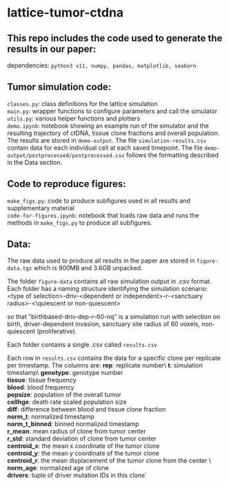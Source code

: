 # lattice-tumor-ctdna
## This repo includes the code used to generate the results in our paper:
dependencies: `python3 v11, numpy, pandas, matplotlib, seaborn` 
## Tumor simulation code:
`classes.py`: class definitions for the lattice simulation\
`main.py`: wrapper functions to configure parameters and call the simulator\
`utils.py`: various helper functions and plotters\
`demo.ipynb`: notebook showing an example run of the simulator and the resulting trajectory of ctDNA, tissue clone fractions and overall population. The results are stored in `demo-output`. The file `simulation-results.csv` contain data for each individual cell at each saved timepoint. The file `demo-output/postprocessed/postprocessed.csv` follows the formatting described in the Data section. 
## Code to reproduce figures:
`make_figs.py`: code to produce subfigures used in all results and supplementary material\
`code-for-figures.ipynb`: notebook that loads raw data and runs the methods in `make_figs.py` to produce all subfigures. 
## Data:
The raw data used to produce all results in the paper are stored in `figure-data.tgz` which is 900MB and 3.6GB unpacked. 

The folder `figure-data` contains all raw simulation output in .csv format.
Each folder has a naming structure identifying the simulation scenario:
\<type of selection\>-driv-\<dependent or independent\>-r-\<sanctuary radius\>-<\quiescent or non-quiescent\> 

so that "birthbased-driv-dep-r-60-nq" is a simulation run with selection on birth, driver-dependent invasion, sanctuary site radius of 60 voxels, non-quiescent (proliferative). 

Each folder contains a single .csv called `results.csv`

Each row in `results.csv` contains the data for a specific clone per replicate per timestamp. 
The columns are: 
	**rep**: replicate number\ 
	**t**: simulation timestamp\ 
	**genotype**: genotype number \
	**tissue**: tissue frequency \
	**blood**: blood frequency \
	**popsize**: population of the overall tumor \
	**cellhge**: death rate scaled population size \
	**diff**: difference between blood and tissue clone fraction \
	**norm_t**: normalized timestamp \
	**norm_t_binned**: binned normalized timestamp \
	**r_mean**: mean radius of clone from tumor center \
	**r_std**: standard deviation of clone from tumor center \
	**centroid_x**: the mean x coordinate of the tumor clone \
	**centroid_y**: the mean y coordinate of the tumor clone \
	**centroid_r**: the mean displacement of the tumor clone from the center \ 
	**norm_age**: normalized age of clone \
	**drivers**: tuple of driver mutation IDs in this clone` 
